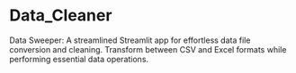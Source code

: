# Data_Cleaner
Data Sweeper: A streamlined Streamlit app for effortless data file conversion and cleaning. Transform between CSV and Excel formats while performing essential data operations.
